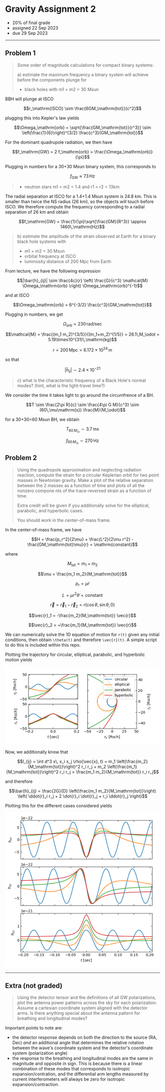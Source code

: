 # Gravity Assignment 2

  * 20% of final grade
  * assigned 22 Sep 2023
  * due 29 Sep 2023

---

## Problem 1

> Some order of magnitude calculations for compact binary systems:
> 
> a) estimate the maximum frequency a binary system will achieve before the components plunge for
> 
>  - black holes with m1 = m2 = 30 Msun

BBH will plunge at ISCO

```math
r_\mathrm{ISCO} \sim \frac{6GM_\mathrm{tot}}{c^2}
```

plugging this into Kepler's law yields

```math
\Omega_\mathrm{orb} = \sqrt{\frac{GM_\mathrm{tot}}{r^3}} \sim \left(\frac{1}{6}\right)^{3/2} \frac{c^3}{GM_\mathrm{tot}}
```

For the dominant quadrupole radiation, we then have

```math
f_\mathrm{GW} = 2 f_\mathrm{orb} = \frac{\Omega_\mathrm{orb}}{\pi}
```

Plugging in numbers for a 30+30 Msun binary system, this corresponds to

```math
f_\mathrm{GW} \approx 73\,\mathrm{Hz}
```

>  - neutron stars m1 = m2 = 1.4 and r1 = r2 = 13km

The radial separation at ISCO for a 1.4+1.4 Msun system is 24.8 km. This is smaller than twice the NS radius (26 km), so the objects will touch before ISCO.
We therefore compute the frequency corresponding to a radial separation of 26 km and obtain

```math
f_\mathrm{GW} = \frac{1}{\pi}\sqrt{\frac{GM}{R^3}} \approx 1460\,\mathrm{Hz}
```

> b) estimate the amplitude of the strain observed at Earth for a binary black hole systems with
>
>   - m1 = m2 = 30 Msun
>   - orbital frequency at ISCO
>   - luminosity distance of 200 Mpc from Earth

From lecture, we have the following expression

```math
|\bar{h}_{ij}| \sim \frac{4c}{r} \left( \frac{G}{c^3} \mathcal{M} \Omega_\mathrm{orb} \right) \Omega_\mathrm{orb}^{-1}
```

and at ISCO

```math
\Omega_\mathrm{orb} = 6^{-3/2} \frac{c^3}{GM_\mathrm{tot}}
```

Plugging in numbers, we get

```math
\Omega_\mathrm{orb} = 230\,\mathrm{rad/sec}
```

```math
\mathcal{M} = \frac{(m_1 m_2)^{3/5}}{(m_1+m_2)^{1/5}} = 26.1\,M_\odot = 5.19\times10^{31}\,\mathrm{kg}
```

```math
r = 200\,\mathrm{Mpc} = 6.172 \times 10^{24}\,\mathrm{m}
```

so that

```math
|\bar{h}_{ij}| \sim 2.4 \times 10^{-21}
```

> c) what is the characteristic frequency of a Black Hole's normal modes? (hint, what is the light-travel time?)

We consider the time it takes light to go around the circumfrence of a BH.

```math
T \sim \frac{2\pi R}{c} \sim \frac{4\pi G M}{c^3} \sim (60\,\mu\mathrm{s}) \frac{M}{M_\odot}
```

for a 30+30=60 Msun BH, we obtain

```math
T_{60\,M_\odot} \sim 3.7\,\mathrm{ms}
```

```math
f_{60\,M_\odot} \sim 270\,\mathrm{Hz}
```

## Problem 2

> Using the quadropole approximation and neglecting radiation reaction, compute the strain for a circular Keplerian orbit for two point masses in Newtonian gravity.
Make a plot of the relative separation between the 2 masses as a function of time and plots of all the nonzero compone
nts of the trace-reversed strain as a function of time.
> 
> Extra credit will be given if you additionally solve for the elliptical, parabolic, and hyperbolic cases.
>
> You should work in the center-of-mass frame.

In the center-of-mass frame, we have

```math
H = \frac{p_r^2}{2\mu} + \frac{L^2}{2\mu r^2} - \frac{GM_\mathrm{tot}\mu}{r} = \mathrm{constant}
```

where

```math
M_\mathrm{tot} = m_1 + m_2
```

```math
\mu = \frac{m_1 m_2}{M_\mathrm{tot}}
```

```math
p_r = \mu \dot{r}
```

```math
L = \mu r^2 \dot{\theta} = \mathrm{constant}
```

```math
\vec{r} = \vec{r}_1 - \vec{r}_2 = r (\cos\theta, \sin\theta, 0)
```

```math
\vec{r}_1 = -\frac{m_2}{M_\mathrm{tot}} \vec{r}
```

```math
\vec{r}_2 = +\frac{m_1}{M_\mathrm{tot}} \vec{r}
```

We can numerically solve the 1D equation of motion for `r(t)` given any initial conditions, then obtain `\theta(t)` and therefore `\vec{r}(t)`.
A simple script to do this is included within this repo.

Plotting the trajectory for circular, elliptical, parabolic, and hyperbolic motion yields

<img src="problem-2-motion.png">

Now, we additionally know that

```math
I_{ij} = \int d^3 x\, x_i x_j \rho(\vec{x}, t) = m_1 \left(\frac{m_2}{M_\mathrm{tot}}\right)^2 r_i r_j + m_2 \left(\frac{m_1}{M_\mathrm{tot}}\right)^2 r_i r_j = \frac{m_1 m_2}{M_\mathrm{tot}} r_i r_j
```

and therefore

```math
\bar{h}_{ij} = \frac{2G}{D} \left(\frac{m_1 m_2}{M_\mathrm{tot}}\right) \left( \ddot{r}_i r_j + 2 \dot{r}_i \dot{r}_j + r_i \ddot{r}_j \right)
```

Plotting this for the different cases considered yields

<img src="problem-2-strain.png">

---

## Extra (not graded)

> Using the detector tensor and the definitions of all GW polarizations, plot the antenna power patterns across the sky for each polarization. Assume a cartesian coordinate system aligned with the detector arms. Is there anything special about the antenna pattern for breathing and longitudinal modes?

Important points to note are:

  * the detector response depends on both the direction to the source (RA, Dec) *and* an additional angle that determines the relative rotation between the wave's coordinate system and the detector's coordinate system (polarization angle)
  * the response to the breathing and longitudinal modes are the same in magnitude and opposite in sign. This is because there is a linear combination of these modes that corresponds to isotropic expansion/contration, and the differential arm lengths measured by current interferometers will always be zero for isotropic expansion/contraction.
